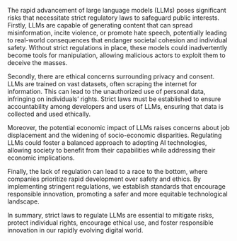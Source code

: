 The rapid advancement of large language models (LLMs) poses significant risks that necessitate strict regulatory laws to safeguard public interests. Firstly, LLMs are capable of generating content that can spread misinformation, incite violence, or promote hate speech, potentially leading to real-world consequences that endanger societal cohesion and individual safety. Without strict regulations in place, these models could inadvertently become tools for manipulation, allowing malicious actors to exploit them to deceive the masses.

Secondly, there are ethical concerns surrounding privacy and consent. LLMs are trained on vast datasets, often scraping the internet for information. This can lead to the unauthorized use of personal data, infringing on individuals’ rights. Strict laws must be established to ensure accountability among developers and users of LLMs, ensuring that data is collected and used ethically.

Moreover, the potential economic impact of LLMs raises concerns about job displacement and the widening of socio-economic disparities. Regulating LLMs could foster a balanced approach to adopting AI technologies, allowing society to benefit from their capabilities while addressing their economic implications.

Finally, the lack of regulation can lead to a race to the bottom, where companies prioritize rapid development over safety and ethics. By implementing stringent regulations, we establish standards that encourage responsible innovation, promoting a safer and more equitable technological landscape.

In summary, strict laws to regulate LLMs are essential to mitigate risks, protect individual rights, encourage ethical use, and foster responsible innovation in our rapidly evolving digital world.